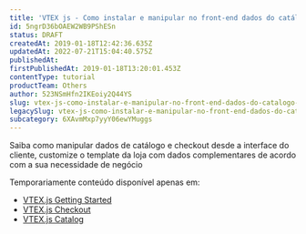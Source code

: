 ```yaml
---
title: 'VTEX js - Como instalar e manipular no front-end dados do catálogo e checkout'
id: 5ngrD36bOAEW2WB9PShESn
status: DRAFT
createdAt: 2019-01-18T12:42:36.635Z
updatedAt: 2022-07-21T15:04:40.575Z
publishedAt: 
firstPublishedAt: 2019-01-18T13:20:01.453Z
contentType: tutorial
productTeam: Others
author: 523NSmHfn2IKEoiy2Q44YS
slug: vtex-js-como-instalar-e-manipular-no-front-end-dados-do-catalogo-e-checkout
legacySlug: vtex-js-como-instalar-e-manipular-no-front-end-dados-do-catalogo-e-checkout
subcategory: 6XAvmMxp7yyY06ewYMuggs
---
```


Saiba como manipular dados de catálogo e checkout desde a interface do cliente, customize o template da loja com dados complementares de acordo com a sua necessidade de negócio

Temporariamente conteúdo disponível apenas em:
- [VTEX.js Getting Started](https://developers.vtex.com/vtex-rest-api/docs/vtexjs-1)
- [VTEX.js Checkout](https://developers.vtex.com/vtex-rest-api/docs/vtexjs-for-checkout)
- [VTEX.js Catalog](https://developers.vtex.com/vtex-rest-api/docs/vtexjs-for-catalog)
